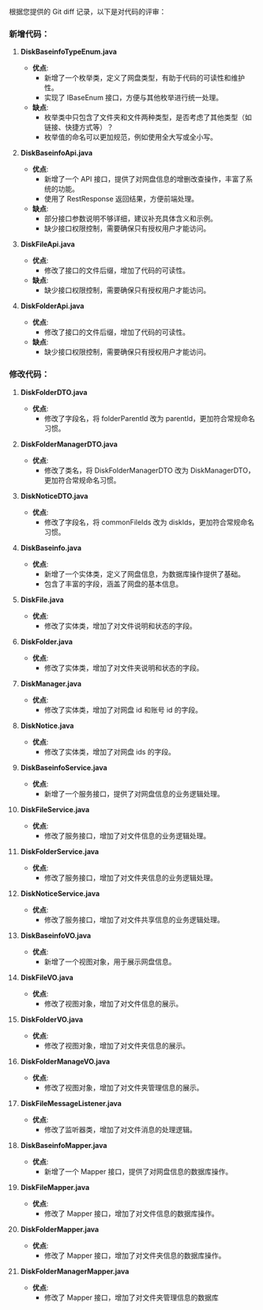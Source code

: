 根据您提供的 Git diff 记录，以下是对代码的评审：

### 新增代码：

1. **DiskBaseinfoTypeEnum.java**
    - **优点**:
        - 新增了一个枚举类，定义了网盘类型，有助于代码的可读性和维护性。
        - 实现了 IBaseEnum 接口，方便与其他枚举进行统一处理。
    - **缺点**:
        - 枚举类中只包含了文件夹和文件两种类型，是否考虑了其他类型（如链接、快捷方式等）？
        - 枚举值的命名可以更加规范，例如使用全大写或全小写。

2. **DiskBaseinfoApi.java**
    - **优点**:
        - 新增了一个 API 接口，提供了对网盘信息的增删改查操作，丰富了系统的功能。
        - 使用了 RestResponse 返回结果，方便前端处理。
    - **缺点**:
        - 部分接口参数说明不够详细，建议补充具体含义和示例。
        - 缺少接口权限控制，需要确保只有授权用户才能访问。

3. **DiskFileApi.java**
    - **优点**:
        - 修改了接口的文件后缀，增加了代码的可读性。
    - **缺点**:
        - 缺少接口权限控制，需要确保只有授权用户才能访问。

4. **DiskFolderApi.java**
    - **优点**:
        - 修改了接口的文件后缀，增加了代码的可读性。
    - **缺点**:
        - 缺少接口权限控制，需要确保只有授权用户才能访问。

### 修改代码：

1. **DiskFolderDTO.java**
    - **优点**:
        - 修改了字段名，将 folderParentId 改为 parentId，更加符合常规命名习惯。

2. **DiskFolderManagerDTO.java**
    - **优点**:
        - 修改了类名，将 DiskFolderManagerDTO 改为 DiskManagerDTO，更加符合常规命名习惯。

3. **DiskNoticeDTO.java**
    - **优点**:
        - 修改了字段名，将 commonFileIds 改为 diskIds，更加符合常规命名习惯。

4. **DiskBaseinfo.java**
    - **优点**:
        - 新增了一个实体类，定义了网盘信息，为数据库操作提供了基础。
        - 包含了丰富的字段，涵盖了网盘的基本信息。

5. **DiskFile.java**
    - **优点**:
        - 修改了实体类，增加了对文件说明和状态的字段。

6. **DiskFolder.java**
    - **优点**:
        - 修改了实体类，增加了对文件夹说明和状态的字段。

7. **DiskManager.java**
    - **优点**:
        - 修改了实体类，增加了对网盘 id 和账号 id 的字段。

8. **DiskNotice.java**
    - **优点**:
        - 修改了实体类，增加了对网盘 ids 的字段。

9. **DiskBaseinfoService.java**
    - **优点**:
        - 新增了一个服务接口，提供了对网盘信息的业务逻辑处理。

10. **DiskFileService.java**
    - **优点**:
        - 修改了服务接口，增加了对文件信息的业务逻辑处理。

11. **DiskFolderService.java**
    - **优点**:
        - 修改了服务接口，增加了对文件夹信息的业务逻辑处理。

12. **DiskNoticeService.java**
    - **优点**:
        - 修改了服务接口，增加了对文件共享信息的业务逻辑处理。

13. **DiskBaseinfoVO.java**
    - **优点**:
        - 新增了一个视图对象，用于展示网盘信息。

14. **DiskFileVO.java**
    - **优点**:
        - 修改了视图对象，增加了对文件信息的展示。

15. **DiskFolderVO.java**
    - **优点**:
        - 修改了视图对象，增加了对文件夹信息的展示。

16. **DiskFolderManageVO.java**
    - **优点**:
        - 修改了视图对象，增加了对文件夹管理信息的展示。

17. **DiskFileMessageListener.java**
    - **优点**:
        - 修改了监听器类，增加了对文件消息的处理逻辑。

18. **DiskBaseinfoMapper.java**
    - **优点**:
        - 新增了一个 Mapper 接口，提供了对网盘信息的数据库操作。

19. **DiskFileMapper.java**
    - **优点**:
        - 修改了 Mapper 接口，增加了对文件信息的数据库操作。

20. **DiskFolderMapper.java**
    - **优点**:
        - 修改了 Mapper 接口，增加了对文件夹信息的数据库操作。

21. **DiskFolderManagerMapper.java**
    - **优点**:
        - 修改了 Mapper 接口，增加了对文件夹管理信息的数据库